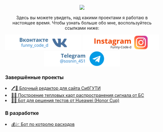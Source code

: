 <p align="center">
  <img src="https://media1.tenor.com/images/e884f717b42f78f0792d914117cd010d/tenor.gif?itemid=9442662"/>
</p>

<p align="center"> Здесь вы можете увидеть, над какими проектами я работаю в настоящее время. Чтобы узнать больше обо мне, воспользуйтесь ссылками ниже: </p>

<p align="center">
  <a href="https://vk.com/funny_code_d" target="_blank"><img src="images/logoza_ru_1_.EcsWp.png" /></a>
  <a href="https://www.instagram.com/funny__code/" target="_blank"><img src="images/logoza_ru.Lwvhb.png" /></a>
  <a href="https://t.me/sosnin_451" target="_blank"><img src="images/logoza_ru_2_.YTeP7.png" /></a>
</p>

<!-- <p align="center">
  <img align="center" src="https://github-readme-stats.vercel.app/api?username=Funny-Code-d&count_private=true&show_icons=true&theme=onedark&hide=contribs"/>  
</p> -->

<h3>Завершённые проекты</h3>
<li>
  <a href="https://github.com/Funny-Code-d/block_text_editor_js">🖊️📝 Блочный редактор для сайта СибГУТИ</a>
</li>
<li>
  <a href="https://github.com/Funny-Code-d/GoogleMapsAPI">📡📶 Построение тепловых карт распространения сигнала от БС</a>
</li>
<li>
  <a href="https://github.com/Funny-Code-d/honorCupBot">🤖🦾 Бот для решения тестов от Hueawei (Honor Cup)</a>
</li>

<h3>В разработке</h3>
<li>
  <a href='https://github.com/Funny-Code-d/costs_bot'>💰💹 Бот по котролю расходов</a>
</li>
<!-- <li>
  <a href="https://github.com/Funny-Code-d/full_drom_bot">📈🤖 Парсер сайта drom.ru и бот telegram</a>
</li> -->


<!--
**Funny-Code-d/Funny-Code-d** is a ✨ _special_ ✨ repository because its `README.md` (this file) appears on your GitHub profile.

Here are some ideas to get you started:

- 🔭 I’m currently working on ...
- 🌱 I’m currently learning ...
- 👯 I’m looking to collaborate on ...
- 🤔 I’m looking for help with ...
- 💬 Ask me about ...
- 📫 How to reach me: ...
- 😄 Pronouns: ...
- ⚡ Fun fact: ...
-->
